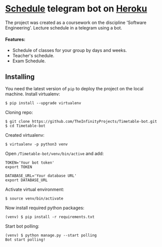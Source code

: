 # [Schedule](http://t.me/timetable_kpi_bot) telegram bot on [Heroku](https://www.heroku.com/)
The project was created as a coursework on the discipline 'Software Engineering'. Lecture schedule in a telegram using 
a bot.  
#### Features:
- Schedule of classes for your group by days and weeks.
- Teacher's schedule.
- Exam Schedule.

## Installing
You need the latest version of `pip` to deploy the project on the local machine.
Install virtualenv:
```commandline
$ pip install --upgrade virtualenv
```

Cloning repo:
```commandline
$ git clone https://github.com/TheInfinityProjects/Timetable-bot.git
$ cd Timetable-bot
```

Created virtualenv:
```commandline
$ virtualenv -p python3 venv
```
Open `/Timetable-bot/venv/bin/active` and add:
```commandline
TOKEN='Your bot token'
export TOKEN
  
DATABASE_URL='Your database URL'
export DATABASE_URL
```

Activate virtual environment:
```commandline
$ source venv/bin/activate
```

Now install required python packages:
```commandline
(venv) $ pip install -r requirements.txt
```

Start bot polling:
```commandline
(venv) $ python manage.py --start polling
Bot start polling!
```